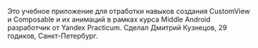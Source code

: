 Это учебное приложение для отработки навыков создания CustomView и Composable и их анимаций 
в рамках курса Middle Android разработчик от Yandex Practicum.
Сделал Дмитрий Кузнецов, 29 годиков, Санкт-Петербург.
